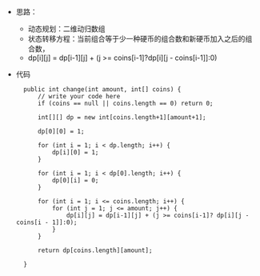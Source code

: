 - 思路： 
    - 动态规划：二维动归数组
    - 状态转移方程：当前组合等于少一种硬币的组合数和新硬币加入之后的组合数，
    - dp[i][j] = dp[i-1][j] + (j >= coins[i-1]?dp[i][j - coins[i-1]]:0)
- 代码

        public int change(int amount, int[] coins) {
            // write your code here
            if (coins == null || coins.length == 0) return 0;
            
            int[][] dp = new int[coins.length+1][amount+1];
            
            dp[0][0] = 1;
            
            for (int i = 1; i < dp.length; i++) {
                dp[i][0] = 1;
            }
            
            for (int i = 1; i < dp[0].length; i++) {
                dp[0][i] = 0;
            }
            
            for (int i = 1; i <= coins.length; i++) {
                for (int j = 1; j <= amount; j++) {
                    dp[i][j] = dp[i-1][j] + (j >= coins[i-1]? dp[i][j - coins[i - 1]]:0);
                }
            }
            
            return dp[coins.length][amount];
            
        }